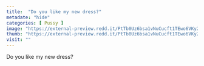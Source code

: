 ```yaml
---
title:  "Do you like my new dress?"
metadate: "hide"
categories: [ Pussy ]
image: "https://external-preview.redd.it/PtTb0Uz6bsa1vNuCucft1TEwo6VKy2xJy3W2RM5QrBo.jpg?auto=webp&s=f6eeb88381ec96b69f2bc30331a7cc973f3e3324"
thumb: "https://external-preview.redd.it/PtTb0Uz6bsa1vNuCucft1TEwo6VKy2xJy3W2RM5QrBo.jpg?width=1080&crop=smart&auto=webp&s=604d0469d88ec1576379ec955c4873fc5334a233"
visit: ""
---
```

Do you like my new dress?

